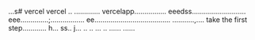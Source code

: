 ...s# vercel
vercel
..
.............
vercelapp................
eeedss...........................
eee..............;.................
 ee......................................
...........,....
 take the first step............
h...
ss..
j...
..
..
...
..
......
......
